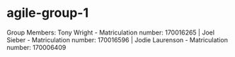 # agile-group-1

Group Members:
Tony Wright - Matriculation number: 170016265
| Joel Sieber - Matriculation number: 170016596
| Jodie Laurenson - Matriculation number: 170006409
